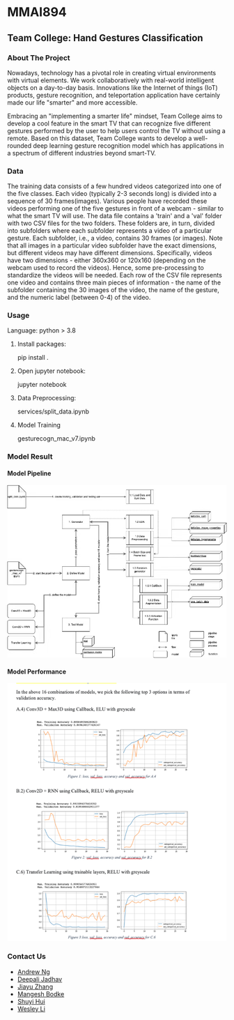 # MMAI894
## Team College: Hand Gestures Classification

### About The Project
Nowadays, technology has a pivotal role in creating virtual environments with virtual elements. We work collaboratively with real-world intelligent objects on a day-to-day basis. Innovations like the Internet of things (IoT) products, gesture recognition, and teleportation application have certainly made our life "smarter" and more accessible.   

Embracing an "implementing a smarter life" mindset, Team College aims to develop a cool feature in the smart TV that can recognize five different gestures performed by the user to help users control the TV without using a remote. Based on this dataset, Team College wants to develop a well-rounded deep learning gesture recognition model which has applications in a spectrum of different industries beyond smart-TV.

### Data

The training data consists of a few hundred videos categorized into one of the five classes. Each video (typically 2-3 seconds long) is divided into a sequence of 30 frames(images). Various people have recorded these videos performing one of the five gestures in front of a webcam - similar to what the smart TV will use. 
The data file contains a 'train' and a 'val' folder with two CSV files for the two folders. These folders are, in turn, divided into subfolders where each subfolder represents a video of a particular gesture. Each subfolder, i.e., a video, contains 30 frames (or images). Note that all images in a particular video subfolder have the exact dimensions, but different videos may have different dimensions. Specifically, videos have two dimensions - either 360x360 or 120x160 (depending on the webcam used to record the videos). Hence, some pre-processing to standardize the videos will be needed. 
 Each row of the CSV file represents one video and contains three main pieces of information - the name of the subfolder containing the 30 images of the video, the name of the gesture, and the numeric label (between 0-4) of the video.


### Usage

Language: python > 3.8

1. Install packages:

    pip install .

2. Open jupyter notebook:

    jupyter notebook

3. Data Preprocessing:

    services/split_data.ipynb

4. Model Training

    gesturecogn_mac_v7.ipynb


### Model Result

#### Model Pipeline
![ModelPerformance](docs/pipeline.jpeg)

#### Model Performance

![ModelPerformance](docs/best_model.png)


### Contact Us

- [Andrew Ng](https://www.linkedin.com/in/andrng/)
- [Deepali Jadhav](https://www.linkedin.com/in/deepalijadhav/)
- [Jiayu Zhang](https://www.linkedin.com/in/jz020/)
- [Mangesh Bodke](https://www.linkedin.com/in/mangesh-b-06a7b222b/)
- [Shuyi Hui](https://www.linkedin.com/in/shelleyshuyi/)
- [Wesley Li](https://www.linkedin.com/in/wesleylifu/)
    